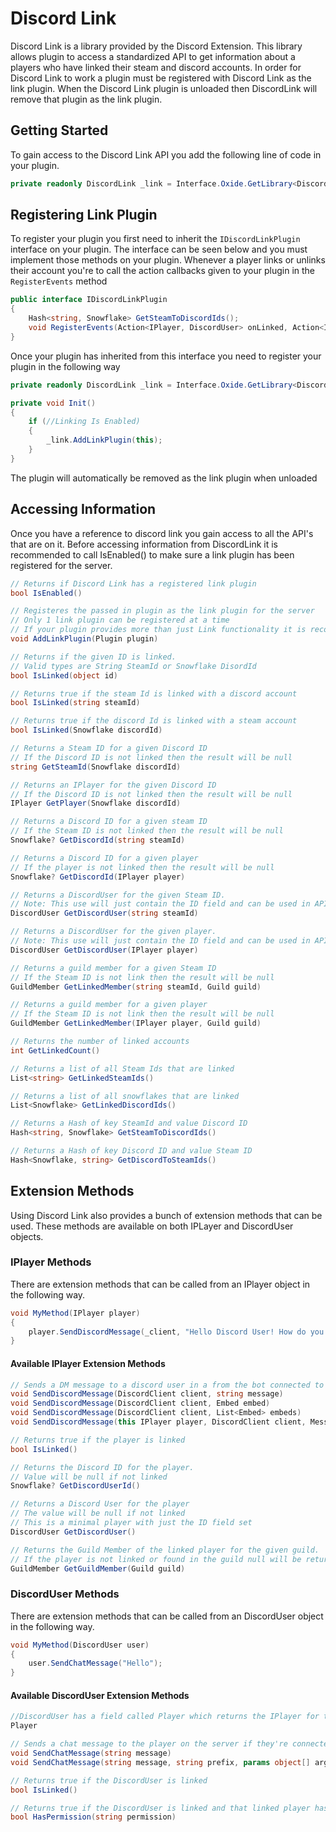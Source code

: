 # Discord Link

Discord Link is a library provided by the Discord Extension.
This library allows plugin to access a standardized API to get information about a players who have linked their steam and discord accounts.
In order for Discord Link to work a plugin must be registered with Discord Link as the link plugin.
When the Discord Link plugin is unloaded then DiscordLink will remove that plugin as the link plugin.

## Getting Started

To gain access to the Discord Link API you add the following line of code in your plugin.
```c#
private readonly DiscordLink _link = Interface.Oxide.GetLibrary<DiscordLink>();
```

## Registering Link Plugin

To register your plugin you first need to inherit the `IDiscordLinkPlugin` interface on your plugin.
The interface can be seen below and you must implement those methods on your plugin.
Whenever a player links or unlinks their account you're to call the action callbacks given to your plugin in the `RegisterEvents` method

```c#
public interface IDiscordLinkPlugin
{
    Hash<string, Snowflake> GetSteamToDiscordIds();
    void RegisterEvents(Action<IPlayer, DiscordUser> onLinked, Action<IPlayer, DiscordUser> onUnlinked);
}
```

Once your plugin has inherited from this interface you need to register your plugin in the following way

```c#
private readonly DiscordLink _link = Interface.Oxide.GetLibrary<DiscordLink>();

private void Init()
{
    if (//Linking Is Enabled)
    {
        _link.AddLinkPlugin(this);
    }
}
```

The plugin will automatically be removed as the link plugin when unloaded

## Accessing Information

Once you have a reference to discord link you gain access to all the API's that are on it.
Before accessing information from DiscordLink it is recommended to call IsEnabled() to make sure a link plugin has been registered for the server.

```c#
// Returns if Discord Link has a registered link plugin
bool IsEnabled()

// Registeres the passed in plugin as the link plugin for the server
// Only 1 link plugin can be registered at a time
// If your plugin provides more than just Link functionality it is recommended to have a configuartion option to enable linking for your pluguin
void AddLinkPlugin(Plugin plugin)

// Returns if the given ID is linked.
// Valid types are String SteamId or Snowflake DisordId
bool IsLinked(object id)

// Returns true if the steam Id is linked with a discord account
bool IsLinked(string steamId)

// Returns true if the discord Id is linked with a steam account
bool IsLinked(Snowflake discordId)

// Returns a Steam ID for a given Discord ID
// If the Discord ID is not linked then the result will be null
string GetSteamId(Snowflake discordId)

// Returns an IPlayer for the given Discord ID
// If the Discord ID is not linked then the result will be null
IPlayer GetPlayer(Snowflake discordId)

// Returns a Discord ID for a given steam ID
// If the Steam ID is not linked then the result will be null
Snowflake? GetDiscordId(string steamId)

// Returns a Discord ID for a given player
// If the player is not linked then the result will be null
Snowflake? GetDiscordId(IPlayer player)

// Returns a DiscordUser for the given Steam ID.
// Note: This use will just contain the ID field and can be used in API calls.
DiscordUser GetDiscordUser(string steamId)

// Returns a DiscordUser for the given player.
// Note: This use will just contain the ID field and can be used in API calls.
DiscordUser GetDiscordUser(IPlayer player)

// Returns a guild member for a given Steam ID 
// If the Steam ID is not link then the result will be null
GuildMember GetLinkedMember(string steamId, Guild guild)

// Returns a guild member for a given player
// If the Steam ID is not link then the result will be null
GuildMember GetLinkedMember(IPlayer player, Guild guild)

// Returns the number of linked accounts
int GetLinkedCount()

// Returns a list of all Steam Ids that are linked
List<string> GetLinkedSteamIds()

// Returns a list of all snowflakes that are linked
List<Snowflake> GetLinkedDiscordIds()

// Returns a Hash of key SteamId and value Discord ID
Hash<string, Snowflake> GetSteamToDiscordIds()

// Returns a Hash of key Discord ID and value Steam ID
Hash<Snowflake, string> GetDiscordToSteamIds()
```

## Extension Methods

Using Discord Link also provides a bunch of extension methods that can be used.
These methods are available on both IPLayer and DiscordUser objects.

### IPlayer Methods

There are extension methods that can be called from an IPlayer object in the following way.

```c#
void MyMethod(IPlayer player) 
{
    player.SendDiscordMessage(_client, "Hello Discord User! How do you do?");
}
```

#### Available IPlayer Extension Methods

```c#
// Sends a DM message to a discord user in a from the bot connected to the client 
void SendDiscordMessage(DiscordClient client, string message)
void SendDiscordMessage(DiscordClient client, Embed embed)
void SendDiscordMessage(DiscordClient client, List<Embed> embeds)
void SendDiscordMessage(this IPlayer player, DiscordClient client, MessageCreate message

// Returns true if the player is linked
bool IsLinked()

// Returns the Discord ID for the player.
// Value will be null if not linked
Snowflake? GetDiscordUserId()

// Returns a Discord User for the player
// The value will be null if not linked
// This is a minimal player with just the ID field set
DiscordUser GetDiscordUser()

// Returns the Guild Member of the linked player for the given guild.
// If the player is not linked or found in the guild null will be returned
GuildMember GetGuildMember(Guild guild)
```

### DiscordUser Methods

There are extension methods that can be called from an DiscordUser object in the following way.

```c#
void MyMethod(DiscordUser user) 
{
    user.SendChatMessage("Hello");
}
```

#### Available DiscordUser Extension Methods

```c#
//DiscordUser has a field called Player which returns the IPlayer for the linked Discord User.
Player

// Sends a chat message to the player on the server if they're connected
void SendChatMessage(string message)
void SendChatMessage(string message, string prefix, params object[] args)

// Returns true if the DiscordUser is linked
bool IsLinked()

// Returns true if the DiscordUser is linked and that linked player has permission
bool HasPermission(string permission)
```